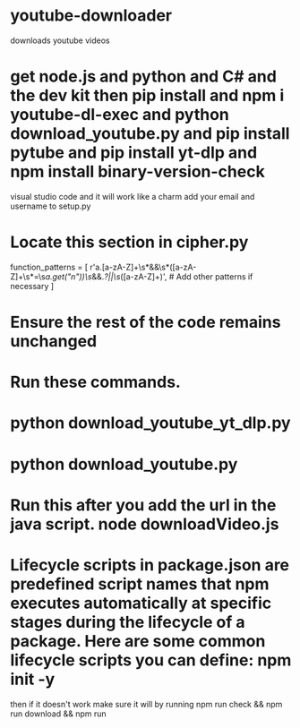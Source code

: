 # youtube-downloader
downloads youtube videos

# get node.js and python and C# and the dev kit then pip install and npm i youtube-dl-exec and python download_youtube.py and pip install pytube and pip install yt-dlp and npm install binary-version-check
visual studio code and it will work like a charm add your email and username to setup.py

# Locate this section in cipher.py
function_patterns = [
    r'a\.[a-zA-Z]+\s*&&\s*\([a-zA-Z]+\s*=\s*a\.get\("n"\)\)\s*&&.*?||\s*([a-zA-Z]+)',
    # Add other patterns if necessary
]
# Ensure the rest of the code remains unchanged

# Run these commands.
# python download_youtube_yt_dlp.py
# python download_youtube.py
# Run this after you add the url in the java script. node downloadVideo.js
# Lifecycle scripts in package.json are predefined script names that npm executes automatically at specific stages during the lifecycle of a package. Here are some common lifecycle scripts you can define: npm init -y
then if it doesn't work make sure it will by running npm run check && npm run download && npm run
